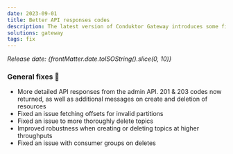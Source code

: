 ```yaml
---
date: 2023-09-01
title: Better API responses codes
description: The latest version of Conduktor Gateway introduces some fixes & improvements.
solutions: gateway
tags: fix
---
```


*Release date: {frontMatter.date.toISOString().slice(0, 10)}*

### General fixes 🔨

- More detailed API responses from the admin API. 201 & 203 codes now returned, as well as additional messages on create and deletion of resources
- Fixed an issue fetching offsets for invalid partitions
- Fixed an issue to more thoroughly delete topics
- Improved robustness when creating or deleting topics at higher throughputs
- Fixed an issue with consumer groups on deletes

